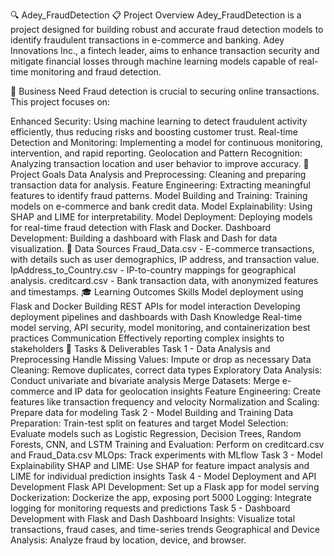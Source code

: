 🔍 Adey_FraudDetection
📋 Project Overview
Adey_FraudDetection is a project designed for building robust and accurate fraud detection models to identify fraudulent transactions in e-commerce and banking. Adey Innovations Inc., a fintech leader, aims to enhance transaction security and mitigate financial losses through machine learning models capable of real-time monitoring and fraud detection.

💼 Business Need
Fraud detection is crucial to securing online transactions. This project focuses on:

Enhanced Security: Using machine learning to detect fraudulent activity efficiently, thus reducing risks and boosting customer trust.
Real-time Detection and Monitoring: Implementing a model for continuous monitoring, intervention, and rapid reporting.
Geolocation and Pattern Recognition: Analyzing transaction location and user behavior to improve accuracy.
🎯 Project Goals
Data Analysis and Preprocessing: Cleaning and preparing transaction data for analysis.
Feature Engineering: Extracting meaningful features to identify fraud patterns.
Model Building and Training: Training models on e-commerce and bank credit data.
Model Explainability: Using SHAP and LIME for interpretability.
Model Deployment: Deploying models for real-time fraud detection with Flask and Docker.
Dashboard Development: Building a dashboard with Flask and Dash for data visualization.
📂 Data Sources
Fraud_Data.csv - E-commerce transactions, with details such as user demographics, IP address, and transaction value.
IpAddress_to_Country.csv - IP-to-country mappings for geographical analysis.
creditcard.csv - Bank transaction data, with anonymized features and timestamps.
🎓 Learning Outcomes
Skills
Model deployment using Flask and Docker
Building REST APIs for model interaction
Developing deployment pipelines and dashboards with Dash
Knowledge
Real-time model serving, API security, model monitoring, and containerization best practices
Communication
Effectively reporting complex insights to stakeholders
📝 Tasks & Deliverables
Task 1 - Data Analysis and Preprocessing
Handle Missing Values: Impute or drop as necessary
Data Cleaning: Remove duplicates, correct data types
Exploratory Data Analysis: Conduct univariate and bivariate analysis
Merge Datasets: Merge e-commerce and IP data for geolocation insights
Feature Engineering: Create features like transaction frequency and velocity
Normalization and Scaling: Prepare data for modeling
Task 2 - Model Building and Training
Data Preparation: Train-test split on features and target
Model Selection: Evaluate models such as Logistic Regression, Decision Trees, Random Forests, CNN, and LSTM
Training and Evaluation: Perform on creditcard.csv and Fraud_Data.csv
MLOps: Track experiments with MLflow
Task 3 - Model Explainability
SHAP and LIME: Use SHAP for feature impact analysis and LIME for individual prediction insights
Task 4 - Model Deployment and API Development
Flask API Development: Set up a Flask app for model serving
Dockerization: Dockerize the app, exposing port 5000
Logging: Integrate logging for monitoring requests and predictions
Task 5 - Dashboard Development with Flask and Dash
Dashboard Insights: Visualize total transactions, fraud cases, and time-series trends
Geographical and Device Analysis: Analyze fraud by location, device, and browser.
